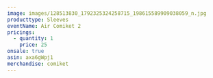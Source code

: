 ```yaml
---
image: images/128513830_1792325324258715_198615589909038059_n.jpg
producttype: Sleeves
eventName: Air Comiket 2
pricings:
  - quantity: 1
    price: 25
onsale: true
asin: axa6gWpj1
merchandise: comiket
---
```

